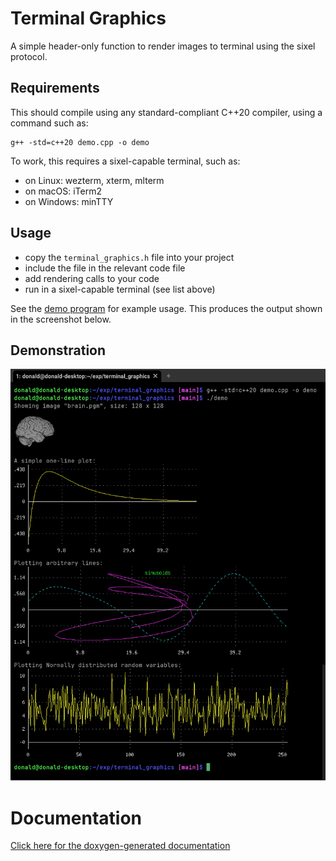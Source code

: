 # Terminal Graphics

A simple header-only function to render images to terminal using the sixel
protocol.

## Requirements

This should compile using any standard-compliant C++20 compiler, using a
command such as:

```
g++ -std=c++20 demo.cpp -o demo
```

To work, this requires a sixel-capable terminal, such as:
- on Linux: wezterm, xterm, mlterm
- on macOS: iTerm2
- on Windows: minTTY


## Usage

- copy the `terminal_graphics.h` file into your project
- include the file in the relevant code file
- add rendering calls to your code
- run in a sixel-capable terminal (see list above)

See the [demo program](demo.cpp) for example usage. This produces the output
shown in the screenshot below.


## Demonstration

![sixel render in terminal](screenshot.png)


# Documentation

[Click here for the doxygen-generated
documentation](https://jdtournier.github.io/terminal_graphics/)
